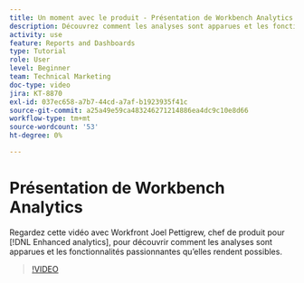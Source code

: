 ```yaml
---
title: Un moment avec le produit - Présentation de Workbench Analytics
description: Découvrez comment les analyses sont apparues et les fonctionnalités passionnantes qu’elles permettent avec Joel Pettigrew, chef de produit pour [!DNL Enhanced analytics].
activity: use
feature: Reports and Dashboards
type: Tutorial
role: User
level: Beginner
team: Technical Marketing
doc-type: video
jira: KT-8870
exl-id: 037ec658-a7b7-44cd-a7af-b1923935f41c
source-git-commit: a25a49e59ca483246271214886ea4dc9c10e8d66
workflow-type: tm+mt
source-wordcount: '53'
ht-degree: 0%

---
```


# Présentation de Workbench Analytics

Regardez cette vidéo avec Workfront Joel Pettigrew, chef de produit pour [!DNL Enhanced analytics], pour découvrir comment les analyses sont apparues et les fonctionnalités passionnantes qu’elles rendent possibles.

>[!VIDEO](https://video.tv.adobe.com/v/335042/?quality=12&learn=on)
